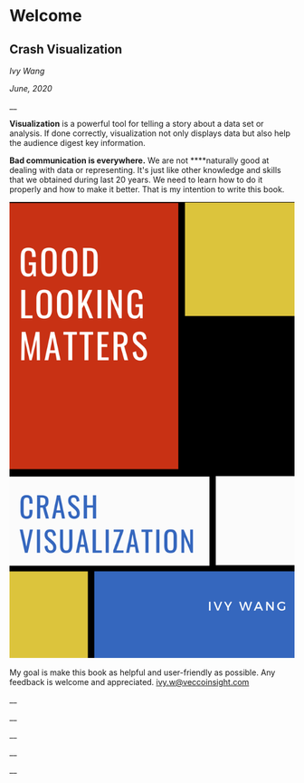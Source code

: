 # Welcome

## Crash Visualization

_Ivy  Wang_

_June, 2020_

\_\_



**Visualization** is a powerful tool for telling a story about a data set or analysis. If done correctly, visualization not only displays data but also help the audience digest key information.

**Bad communication is everywhere.** We are not ****naturally good at dealing with data or representing. It's just like other knowledge and skills that we obtained during last 20 years. We need to learn how to do  it properly and how to make it better. That  is my intention to  write this book.

![Book Cover](.gitbook/assets/crash-visualization.png)

My goal is make this book as helpful and user-friendly as possible. Any feedback is  welcome and appreciated. [ivy.w@veccoinsight.com](mailto:ivy.w@veccoinsight.com)

\_\_

\_\_

\_\_

\_\_

\_\_

